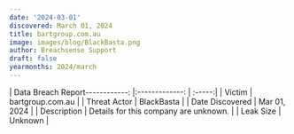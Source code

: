 ```yaml
---
date: '2024-03-01'
discovered: March 01, 2024
title: bartgroup.com.au
image: images/blog/BlackBasta.png
author: Breachsense Support
draft: false
yearmonths: 2024/march
---
```


| Data Breach Report------------:     |:-------------:    | :-----:|
| Victim      | bartgroup.com.au      | 
| Threat Actor      | BlackBasta      | 
| Date Discovered      | Mar 01, 2024      | 
| Description      | Details for this company are unknown.      | 
| Leak Size      | Unknown      | 

